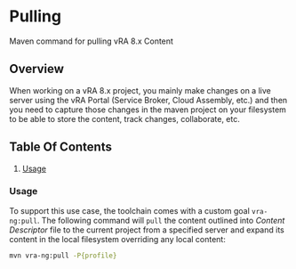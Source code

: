# Pulling

Maven command for pulling vRA 8.x Content

## Overview

When working on a vRA 8.x project, you mainly make changes on a live server using the vRA Portal (Service Broker, Cloud Assembly, etc.) and then you need to capture those changes in the maven project on your filesystem to be able to store the content, track changes, collaborate, etc.

## Table Of Contents

1. [Usage](#usage)

### Usage

To support this use case, the toolchain comes with a custom goal `vra-ng:pull`. The following command will `pull` the content outlined into *Content Descriptor* file to the current project from a specified server and expand its content in the local filesystem overriding any local content:

```bash
mvn vra-ng:pull -P{profile}
```
